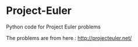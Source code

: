 Project-Euler
=============

Python code for Project Euler problems

The problems are from here : http://projecteuler.net/

